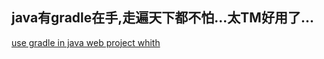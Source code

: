 ## java有gradle在手,走遍天下都不怕...太TM好用了...

[use gradle in java web project whith](https://guides.gradle.org/building-java-web-applications/)

